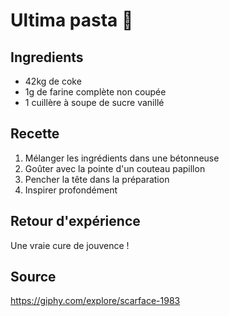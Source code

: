 # Ultima pasta 🍝

## Ingredients

- 42kg de coke
- 1g de farine complète non coupée
- 1 cuillère à soupe de sucre vanillé

## Recette

1. Mélanger les ingrédients dans une bétonneuse
2. Goûter avec la pointe d'un couteau papillon
3. Pencher la tête dans la préparation
4. Inspirer profondément

## Retour d'expérience

Une vraie cure de jouvence !

## Source

<https://giphy.com/explore/scarface-1983>
